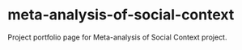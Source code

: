 # meta-analysis-of-social-context
Project portfolio page for Meta-analysis of Social Context project.
